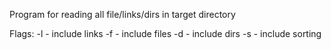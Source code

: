 Program for reading all file/links/dirs in target directory

Flags:
    -l - include links
    -f - include files
    -d - include dirs
    -s - include sorting
